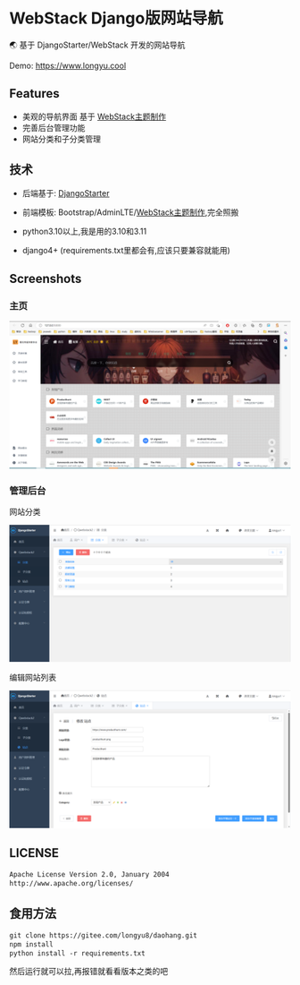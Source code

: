 # WebStack  Django版网站导航

🌏 基于 DjangoStarter/WebStack 开发的网站导航

Demo: https://www.longyu.cool


## Features

- 美观的导航界面 基于 [WebStack主题制作](https://github.com/WebStackPage/WebStackPage.github.io)
- 完善后台管理功能
- 网站分类和子分类管理


## 技术

- 后端基于: [DjangoStarter](https://github.com/Deali-Axy/DjangoStarter)

- 前端模板: Bootstrap/AdminLTE/[WebStack主题制作](https://github.com/WebStackPage/WebStackPage.github.io),完全照搬

- python3.10以上,我是用的3.10和3.11

- django4+ (requirements.txt里都会有,应该只要兼容就能用)


## Screenshots

### 主页

![](docs/images/image-20230523100202014.png)

### 管理后台

网站分类

![](docs/images/image-20230523100709076.png)

编辑网站列表

![](docs/images/image-20230523100746270.png)


## LICENSE

```
Apache License Version 2.0, January 2004
http://www.apache.org/licenses/
```

## 食用方法

```shell
git clone https://gitee.com/longyu8/daohang.git
npm install
python install -r requirements.txt

```

然后运行就可以拉,再报错就看看版本之类的吧
